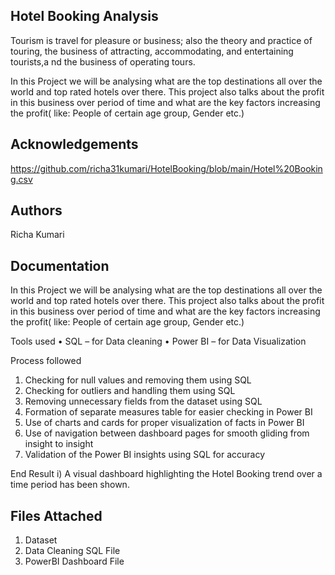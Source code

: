 
## Hotel Booking Analysis

Tourism is travel for pleasure or business; also the theory and practice of touring, the business of attracting, accommodating, and entertaining tourists,a nd the business of operating tours.

In this Project we will be analysing what are the top destinations all over the world and top rated hotels over there. This project also talks about the profit in this business over period of time and what are the key factors increasing the profit( like: People of certain age group, Gender etc.)

## Acknowledgements

 

 https://github.com/richa31kumari/HotelBooking/blob/main/Hotel%20Booking.csv 

## Authors

Richa Kumari
## Documentation

In this Project we will be analysing what are the top destinations all over the world and top rated hotels over there. This project also talks about the profit in this business over period of time and what are the key factors increasing the profit( like: People of certain age group, Gender etc.)

Tools used • SQL – for Data cleaning  • Power BI – for Data Visualization

Process followed

1. Checking for null values and removing them using SQL 
2. Checking for outliers and handling them using SQL 
3. Removing unnecessary fields from the dataset using SQL 
4. Formation of separate measures table for easier checking in Power BI 
5. Use of charts and cards for proper visualization of facts in Power BI 
6. Use of navigation between dashboard pages for smooth gliding from insight to insight 
7. Validation of the Power BI insights using SQL for accuracy

End Result i) A visual dashboard highlighting the Hotel Booking trend over a time period has been shown.
## Files Attached

1. Dataset
2. Data Cleaning SQL File
3. PowerBI Dashboard File

